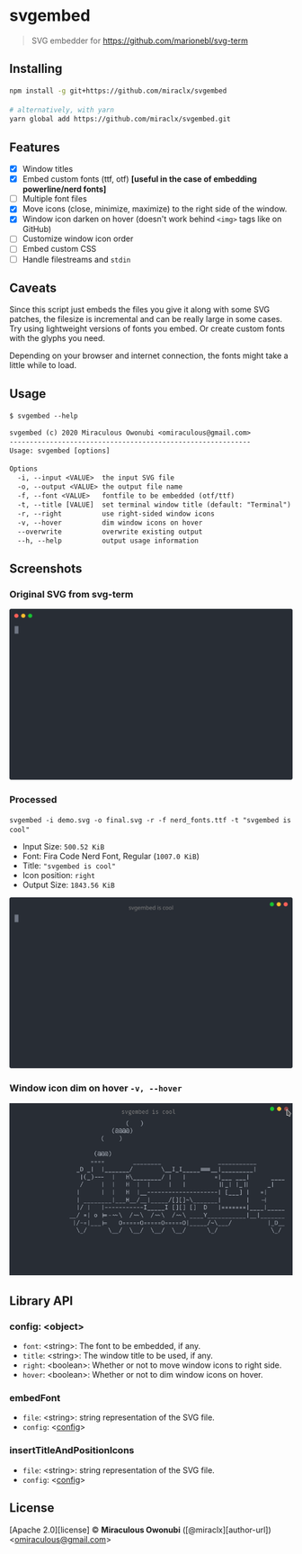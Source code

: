# svgembed

> SVG embedder for <https://github.com/marionebl/svg-term>

## Installing

``` bash
npm install -g git+https://github.com/miraclx/svgembed

# alternatively, with yarn
yarn global add https://github.com/miraclx/svgembed.git
```

## Features

- [x] Window titles
- [x] Embed custom fonts (ttf, otf) **[useful in the case of embedding powerline/nerd fonts]**
- [ ] Multiple font files
- [x] Move icons (close, minimize, maximize) to the right side of the window.
- [x] Window icon darken on hover (doesn't work behind `<img>` tags like on GitHub)
- [ ] Customize window icon order
- [ ] Embed custom CSS
- [ ] Handle filestreams and `stdin`

## Caveats

Since this script just embeds the files you give it along with some SVG patches, the filesize is incremental and can be really large in some cases.
Try using lightweight versions of fonts you embed. Or create custom fonts with the glyphs you need.

Depending on your browser and internet connection, the fonts might take a little while to load.

## Usage

`$ svgembed --help`

``` text
svgembed (c) 2020 Miraculous Owonubi <omiraculous@gmail.com>
------------------------------------------------------------
Usage: svgembed [options]

Options
  -i, --input <VALUE>  the input SVG file
  -o, --output <VALUE> the output file name
  -f, --font <VALUE>   fontfile to be embedded (otf/ttf)
  -t, --title [VALUE]  set terminal window title (default: "Terminal")
  -r, --right          use right-sided window icons
  -v, --hover          dim window icons on hover
  --overwrite          overwrite existing output
  --h, --help          output usage information
```

## Screenshots

### Original SVG from svg-term

![Screenshot of original output from svg-term](media/demo.svg)

### Processed

`svgembed -i demo.svg -o final.svg -r -f nerd_fonts.ttf -t "svgembed is cool"`

- Input Size: `500.52 KiB`
- Font: Fira Code Nerd Font, Regular (`1007.0 KiB`)
- Title: `"svgembed is cool"`
- Icon position: `right`
- Output Size: `1843.56 KiB`

![Screenshot of embedded fonts](media/final.svg)

### Window icon dim on hover `-v, --hover`

![Screenshot of embedded fonts](media/hover.png)

## Library API

### config: \<object\>

- `font`: \<string\>: The font to be embedded, if any.
- `title`: \<string\>: The window title to be used, if any.
- `right`: \<boolean\>: Whether or not to move window icons to right side.
- `hover`: \<boolean\>: Whether or not to dim window icons on hover.

### embedFont

- `file`: \<string\>: string representation of the SVG file.
- `config`: \<[config](#config_object)\>

### insertTitleAndPositionIcons

- `file`: \<string\>: string representation of the SVG file.
- `config`: \<[config](#config_object)\>

## License

[Apache 2.0][license] © **Miraculous Owonubi** ([@miraclx][author-url]) &lt;omiraculous@gmail.com&gt;

